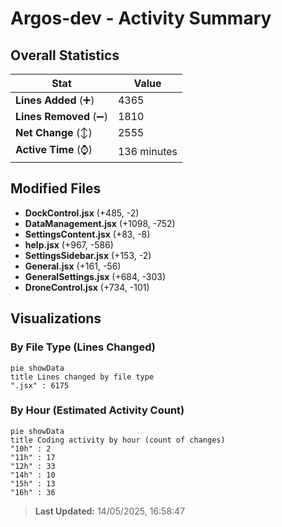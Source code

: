 # Argos-dev - Activity Summary 

## Overall Statistics

| Stat                   | Value                                                             |
| ---------------------- | ----------------------------------------------------------------- |
| **Lines Added** (➕)   | 4365                                          |
| **Lines Removed** (➖) | 1810                                        |
| **Net Change** (↕)    | 2555                |
| **Active Time** (⌚)   | 136 minutes |


## Modified Files
- **DockControl.jsx** (+485, -2)
- **DataManagement.jsx** (+1098, -752)
- **SettingsContent.jsx** (+83, -8)
- **help.jsx** (+967, -586)
- **SettingsSidebar.jsx** (+153, -2)
- **General.jsx** (+161, -56)
- **GeneralSettings.jsx** (+684, -303)
- **DroneControl.jsx** (+734, -101)

## Visualizations

### By File Type (Lines Changed)

```mermaid
pie showData
title Lines changed by file type
".jsx" : 6175
```

### By Hour (Estimated Activity Count)

```mermaid
pie showData
title Coding activity by hour (count of changes)
"10h" : 2
"11h" : 17
"12h" : 33
"14h" : 10
"15h" : 13
"16h" : 36
```


> **Last Updated:** 14/05/2025, 16:58:47
